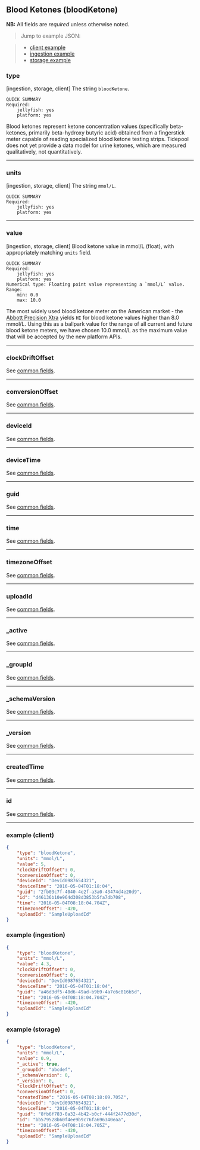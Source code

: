 ## Blood Ketones (bloodKetone)

**NB:** All fields are *required* unless otherwise noted.


> Jump to example JSON:

>  - [client example](#example-client)
>  - [ingestion example](#example-ingestion)
>  - [storage example](#example-storage)


### type

[ingestion, storage, client] The string `bloodKetone`.

	QUICK SUMMARY
	Required:
		jellyfish: yes
		platform: yes

<!-- start type -->

Blood ketones represent ketone concentration values (specifically beta-ketones, primarily beta-hydroxy butyric acid) obtained from a fingerstick meter capable of reading specialized blood ketone testing strips. Tidepool does not yet provide a data model for urine ketones, which are measured qualitatively, not quantitatively.

<!-- end type -->

* * * * *

### units

[ingestion, storage, client] The string `mmol/L`.

	QUICK SUMMARY
	Required:
		jellyfish: yes
		platform: yes

<!-- start units -->

<!-- end units -->

* * * * *

### value

[ingestion, storage, client] Blood ketone value in mmol/L (float), with appropriately matching `units` field.

	QUICK SUMMARY
	Required:
		jellyfish: yes
		platform: yes
	Numerical type: Floating point value representing a `mmol/L` value.
	Range:
		min: 0.0
		max: 10.0

<!-- start value -->

The most widely used blood ketone meter on the American market - the [Abbott Precision Xtra](https://www.abbottdiabetescare.com/precision-xtra 'Abbott Precision Xtra') yields `HI` for blood ketone values higher than 8.0 mmol/L. Using this as a ballpark value for the range of all current and future blood ketone meters, we have chosen 10.0 mmol/L as the maximum value that will be accepted by the new platform APIs.

<!-- end value -->

* * * * *

### clockDriftOffset

See [common fields](../common.md).

<!-- start clockDriftOffset -->
<!-- TODO -->
<!-- end clockDriftOffset -->

* * * * *

### conversionOffset

See [common fields](../common.md).

<!-- start conversionOffset -->
<!-- TODO -->
<!-- end conversionOffset -->

* * * * *

### deviceId

See [common fields](../common.md).

<!-- start deviceId -->
<!-- TODO -->
<!-- end deviceId -->

* * * * *

### deviceTime

See [common fields](../common.md).

<!-- start deviceTime -->
<!-- TODO -->
<!-- end deviceTime -->

* * * * *

### guid

See [common fields](../common.md).

<!-- start guid -->
<!-- TODO -->
<!-- end guid -->

* * * * *

### time

See [common fields](../common.md).

<!-- start time -->
<!-- TODO -->
<!-- end time -->

* * * * *

### timezoneOffset

See [common fields](../common.md).

<!-- start timezoneOffset -->
<!-- TODO -->
<!-- end timezoneOffset -->

* * * * *

### uploadId

See [common fields](../common.md).

<!-- start uploadId -->
<!-- TODO -->
<!-- end uploadId -->

* * * * *

### _active

See [common fields](../common.md).

<!-- start _active -->
<!-- TODO -->
<!-- end _active -->

* * * * *

### _groupId

See [common fields](../common.md).

<!-- start _groupId -->
<!-- TODO -->
<!-- end _groupId -->

* * * * *

### _schemaVersion

See [common fields](../common.md).

<!-- start _schemaVersion -->
<!-- TODO -->
<!-- end _schemaVersion -->

* * * * *

### _version

See [common fields](../common.md).

<!-- start _version -->
<!-- TODO -->
<!-- end _version -->

* * * * *

### createdTime

See [common fields](../common.md).

<!-- start createdTime -->
<!-- TODO -->
<!-- end createdTime -->

* * * * *

### id

See [common fields](../common.md).

<!-- start id -->
<!-- TODO -->
<!-- end id -->

* * * * *

### example (client)

```json
{
	"type": "bloodKetone",
	"units": "mmol/L",
	"value": 5,
	"clockDriftOffset": 0,
	"conversionOffset": 0,
	"deviceId": "DevId0987654321",
	"deviceTime": "2016-05-04T01:18:04",
	"guid": "2fb03c7f-4040-4e2f-a3a0-43474d4e20d9",
	"id": "d46136b10e964d308d3853b5fa7db708",
	"time": "2016-05-04T08:18:04.704Z",
	"timezoneOffset": -420,
	"uploadId": "SampleUploadId"
}
```

### example (ingestion)

```json
{
	"type": "bloodKetone",
	"units": "mmol/L",
	"value": 4.3,
	"clockDriftOffset": 0,
	"conversionOffset": 0,
	"deviceId": "DevId0987654321",
	"deviceTime": "2016-05-04T01:18:04",
	"guid": "a46d3df5-48d6-49ad-b9b9-4a7c6c816b5d",
	"time": "2016-05-04T08:18:04.704Z",
	"timezoneOffset": -420,
	"uploadId": "SampleUploadId"
}
```

### example (storage)

```json
{
	"type": "bloodKetone",
	"units": "mmol/L",
	"value": 0.9,
	"_active": true,
	"_groupId": "abcdef",
	"_schemaVersion": 0,
	"_version": 0,
	"clockDriftOffset": 0,
	"conversionOffset": 0,
	"createdTime": "2016-05-04T08:18:09.705Z",
	"deviceId": "DevId0987654321",
	"deviceTime": "2016-05-04T01:18:04",
	"guid": "8fb6f783-0a32-4b42-b0cf-444f2477d30d",
	"id": "bb579528b60f4ee9b9c76fa696340eaa",
	"time": "2016-05-04T08:18:04.705Z",
	"timezoneOffset": -420,
	"uploadId": "SampleUploadId"
}
```
